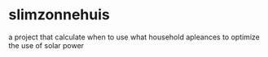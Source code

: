 # slimzonnehuis
a project that calculate when to use what household apleances to optimize the use of solar power
